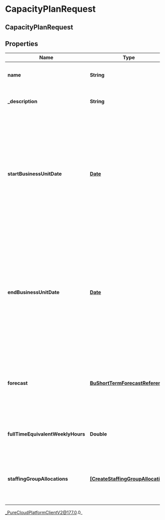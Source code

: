 # CapacityPlanRequest

## CapacityPlanRequest

## Properties

|Name | Type | Description | Notes|
|------------ | ------------- | ------------- | -------------|
| **name** | **String** | The name of the capacity plan | |
| **_description** | **String** | Description of the capacity plan | [optional] |
| **startBusinessUnitDate** | [**Date**](Date) | The start date for the capacity plan relative to the business unit time zone in yyyy-MM-dd format. Dates are represented as an ISO-8601 string. For example: yyyy-MM-dd | |
| **endBusinessUnitDate** | [**Date**](Date) | The end date for the capacity plan relative to the business unit time zone in yyyy-MM-dd format. Dates are represented as an ISO-8601 string. For example: yyyy-MM-dd | |
| **forecast** | [**BuShortTermForecastReference**](BuShortTermForecastReference) | The selected forecast for this capacity plan. Null when main forecast is used in the future | |
| **fullTimeEquivalentWeeklyHours** | **Double** | The weekly hours used to calculate full time equivalent agents | |
| **staffingGroupAllocations** | [**[CreateStaffingGroupAllocation]**]([CreateStaffingGroupAllocation]) | List of staffing group allocations to be used for the capacity plan | |



_PureCloudPlatformClientV2@177.0.0_
